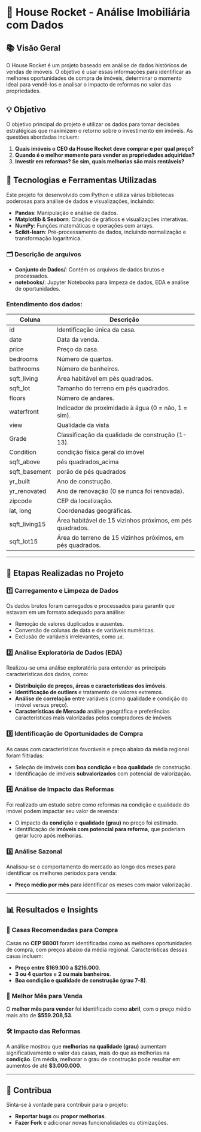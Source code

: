 # 🚀 **House Rocket - Análise Imobiliária com Dados**

## 📚 **Visão Geral**

O House Rocket é um projeto baseado em análise de dados históricos de vendas de imóveis. O objetivo é usar essas informações para identificar as melhores oportunidades de compra de imóveis, determinar o momento ideal para vendê-los e analisar o impacto de reformas no valor das propriedades.
## 💡 **Objetivo**

O objetivo principal do projeto é utilizar os dados para tomar decisões estratégicas que maximizem o retorno sobre o investimento em imóveis. As questões abordadas incluem:

1. **Quais imóveis o CEO da House Rocket deve comprar e por qual preço?**
2. **Quando é o melhor momento para vender as propriedades adquiridas?**
3. **Investir em reformas? Se sim, quais melhorias são mais rentáveis?**

## 🔧 **Tecnologias e Ferramentas Utilizadas**

Este projeto foi desenvolvido com Python e utiliza várias bibliotecas poderosas para análise de dados e visualizações, incluindo:

- **Pandas**: Manipulação e análise de dados.
- **Matplotlib & Seaborn**: Criação de gráficos e visualizações interativas.
- **NumPy**: Funções matemáticas e operações com arrays.
- **Scikit-learn**: Pré-processamento de dados, incluindo normalização e transformação logarítmica.`

### 🗂 **Descrição de arquivos**

- **Conjunto de Dados/**: Contém os arquivos de dados brutos e processados.
- **notebooks/**: Jupyter Notebooks para limpeza de dados, EDA e análise de oportunidades.

### **Entendimento dos dados:**

| Coluna            | Descrição                                                                           |
|--------------------|-------------------------------------------------------------------------------------|
| id                | Identificação única da casa.                                                       |
| date              | Data da venda.                                                                     |
| price             | Preço da casa.                                                                     |
| bedrooms          | Número de quartos.                                                                 |
| bathrooms         | Número de banheiros.                                                               |
| sqft_living       | Área habitável em pés quadrados.                                                   |
| sqft_lot          | Tamanho do terreno em pés quadrados.                                               |
| floors            | Número de andares.                                                                 |
| waterfront        | Indicador de proximidade à água (0 = não, 1 = sim).                                |
| view              | Qualidade da vista                                                                 |
| Grade             | Classificação da qualidade de construção (1-13).                                   |
| Condition         | condição física geral do imóvel                                                    |
| sqft_above        | pés quadrados_acima                                                                |
| sqft_basement	    | porão de pés quadrados                                                             |       
| yr_built          | Ano de construção.                                                                 |
| yr_renovated      | Ano de renovação (0 se nunca foi renovada).                                        |
| zipcode           | CEP da localização.                                                                |
| lat, long         | Coordenadas geográficas.                                                           |
| sqft_living15     | Área habitável de 15 vizinhos próximos, em pés quadrados.                          |
| sqft_lot15        | Área do terreno de 15 vizinhos próximos, em pés quadrados.                         |


---

## 📝 **Etapas Realizadas no Projeto**

### 1️⃣ **Carregamento e Limpeza de Dados**
Os dados brutos foram carregados e processados para garantir que estavam em um formato adequado para análise:
- Remoção de valores duplicados e ausentes.
- Conversão de colunas de data e de variáveis numéricas.
- Exclusão de variáveis irrelevantes, como `id`.

### 2️⃣ **Análise Exploratória de Dados (EDA)**
Realizou-se uma análise exploratória para entender as principais características dos dados, como:
- **Distribuição de preços, áreas e características dos imóveis**.
- **Identificação de outliers** e tratamento de valores extremos.
- **Análise de correlação** entre variáveis (como qualidade e condição do imóvel versus preço).
- **Características de Mercado** análise geográfica e preferências características mais valorizadas pelos compradores de imóveis

### 3️⃣ **Identificação de Oportunidades de Compra**
As casas com características favoráveis e preço abaixo da média regional foram filtradas:
- Seleção de imóveis com **boa condição** e **boa qualidade** de construção.
- Identificação de imóveis **subvalorizados** com potencial de valorização.

### 4️⃣ **Análise de Impacto das Reformas**
Foi realizado um estudo sobre como reformas na condição e qualidade do imóvel podem impactar seu valor de revenda:
- O impacto da **condição** e **qualidade (grau)** no preço foi estimado.
- Identificação de **imóveis com potencial para reforma**, que poderiam gerar lucro após melhorias.

### 5️⃣ **Análise Sazonal**
Analisou-se o comportamento do mercado ao longo dos meses para identificar os melhores períodos para venda:
- **Preço médio por mês** para identificar os meses com maior valorização.

---

## 📊 **Resultados e Insights**

### 🔑 **Casas Recomendadas para Compra**

Casas no **CEP 98001** foram identificadas como as melhores oportunidades de compra, com preços abaixo da média regional. Características dessas casas incluem:
- **Preço entre $169.100 a $216.000**.
- **3 ou 4 quartos** e **2 ou mais banheiros**.
- **Boa condição e qualidade de construção (grau 7-8)**.

### 📅 **Melhor Mês para Venda**
O **melhor mês para vender** foi identificado como **abril**, com o preço médio mais alto de **$559.208,53**.

### 🛠 **Impacto das Reformas**
A análise mostrou que **melhorias na qualidade (grau)** aumentam significativamente o valor das casas, mais do que as melhorias na **condição**. Em média, melhorar o grau de construção pode resultar em aumentos de até **$3.000.000**.

---

## 🤝 **Contribua**

Sinta-se à vontade para contribuir para o projeto:
- **Reportar bugs** ou **propor melhorias**.
- **Fazer Fork** e adicionar novas funcionalidades ou otimizações.
